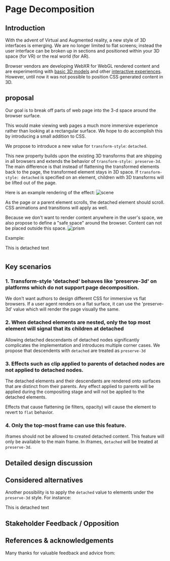 # Page Decomposition

[//]: # (## Authors:)
[//]: # ([Author 1])
[//]: # ([Author 2])
[//]: # ([etc.])

[//]: # (Table of Contents [if the explainer is longer than one printed page])
[//]: # ([You can generate a Table of Contents for markdown documents using a tool like doctoc.])

## Introduction
[//]: # ([The “executive summary” or “abstract”. Explain in a few sentences what the goals of the project are, and a brief overview of how the solution works. This should be no more than 1-2 paragraphs.])

With the advent of Virtual and Augmented reality, a new style of 3D interfaces is emerging. We are no longer limited to flat screens; instead the user interface can be broken up in sections and positioned within your 3D space (for VR) or the real world (for AR).

Browser vendors are developing WebXR for WebGL rendered content and are experimenting with [basic 3D models](https://developers.google.com/web/updates/2019/02/model-viewer) and other [interactive experiences](https://creator.magicleap.com/learn/guides/prismatic-getting-started).
However, until now it was not possible to position CSS generated content in 3D.

## proposal

Our goal is to break off parts of web page into the 3-d space around the browser surface. 

This would make viewing web pages a much more immersive experience rather than looking at a rectangular surface. We hope to do accomplish this by introducing a small addition to CSS.

We propose to introduce a new value for `transform-style`: `detached`.

This new property builds upon the existing 3D transforms that are shipping in all browsers and extends the behavior of `transform-style: preserve-3d`. The main difference is that instead of flattening the transformed elements back to the page, the transformed element stays in 3D space.
If `transform-style: detached` is specified on an element, children with 3D transforms will be lifted out of the page.

Here is an example rendering of the effect:
![scene](https://github.com/rcabanier/detached_explainer/raw/master/detached.gif "Scene")

As the page or a parent element scrolls, the detached element should scroll. CSS animations and transitions will apply as well.

Because we don't want to render content anywhere in the user's space, we also propose to define a "safe space" around the browser.
Content can not be placed outside this space.
![prism](https://github.com/rcabanier/detached_explainer/raw/master/prism.gif "Prism")

Example:
    <!DOCTYPE html>
    <html>
    <head>
      <style>
        .scene {
            transform-style: detached;
        }
        .element {
            transform: rotateY(30deg) translateZ(25px); }
        }
      </style>
    </head>
    <body>
        <div id="scene">
            <p>This is detached text</p>
        </div>
    </body>


[//]: # (## Goals [or Motivating Use Cases, or Scenarios])
[//]: # ([What is the end-user need which this project aims to address?])

#
## Key scenarios
[//]: # ([If there are a suite of interacting APIs, show how they work together to solve the key scenarios described.])

### 1. Transform-style 'detached' behaves like 'preserve-3d' on platforms which do not support page decomposition.

We don't want authors to design different CSS for immersive vs flat browsers. If a user agent renders on a flat surface, it can use the 'preserve-3d' value which will render the page visually the same.

[//]: # ([Description of the end-user scenario])

[//]: # (// Sample code demonstrating how to use these APIs to address that scenario.)
### 2. When detached elements are nested, only the top most element will signal that its children at detached

Allowing detached descendants of detached nodes significantly complicates the implementation and introduces multiple corner cases. We propose that descendents with `detached` are treated as `preserve-3d`

[//]: # (TODO: We need to explan this, but I cant think of the best explanation)


### 3. Effects such as clip applied to parents of detached nodes are not applied to detached nodes.

The detached elements and their descendants are rendered onto surfaces that are distinct from their parents. Any effect applied to parents will be applied during the compositing stage and will not be applied to the detached elements.

Effects that cause flattening (ie filters, opacity) will cause the element to revert to `flat` behavior. 

### 4. Only the top-most frame can use this feature.
iframes should not be allowed to created detached content. This feature will only be available to the main frame. In iframes, `detached` will be treated at `preserve-3d`.

## Detailed design discussion

[//]: # ([Tricky design choice #1])
[//]: # ([Talk through the tradeoffs in coming to the specific design point you want to make.])

[//]: # (// Illustrated with example code.)
[//]: # ([This may be an open question, in which case you should link to any active discussion threads.])

[//]: # ([Tricky design choice 2])
[//]: # ([etc.])

## Considered alternatives

[//]: # ([This should include as many alternatives as you can, from high level architectural decisions down to alternative naming choices.])

Another possibility is to apply the `detached` value to elements under the `preserve-3d` style. For instance:
    <!DOCTYPE html>
    <html>
    <head>
      <style>
        .scene {
            transform-style: preserve-3d;
        }
        .element {
            transform-style: detached;
            transform: rotateY(30deg) translateZ(25px); }
        }
      </style>
    </head>
    <body>
        <div id="scene">
            <p>This is detached text</p>
        </div>
    </body>

[//]: # ([Alternative 1])

[//]: # ([Describe an alternative which was considered, and why you decided against it.])

[//]: # ([Alternative 2])
[//]: # ([etc.])

## Stakeholder Feedback / Opposition

[//]: # ([Implementors and other stakeholders may already have publicly stated positions on this work. If you can, list them here with links to evidence as appropriate.])

[//]: # ([Implementor A] : Positive)
[//]: # ([Stakeholder B] : No signals)
[//]: # ([Implementor C] : Negative)
[//]: # ([If appropriate, explain the reasons given by other implementors for their concerns.])

## References & acknowledgements

[//]: # ([Your design will change and be informed by many people; acknowledge them in an ongoing way! It helps build community and, as we only get by through the contributions of many, is only fair.])
[//]: # ([Unless you have a specific reason not to, these should be in alphabetical order.])

Many thanks for valuable feedback and advice from:

[//]: # ([Person 1])
[//]: # ([Person 2])
[//]: # ([etc.])